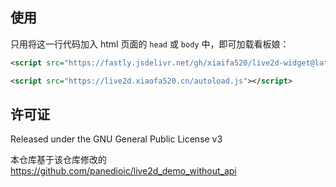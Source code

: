 ## 使用

只用将这一行代码加入 html 页面的 `head` 或 `body` 中，即可加载看板娘：
```xml
<script src="https://fastly.jsdelivr.net/gh/xiaifa520/live2d-widget@latest/autoload.js"></script>
```
```xml
<script src="https://live2d.xiaofa520.cn/autoload.js"></script>
```
## 许可证
Released under the GNU General Public License v3

本仓库基于该仓库修改的 https://github.com/panedioic/live2d_demo_without_api
